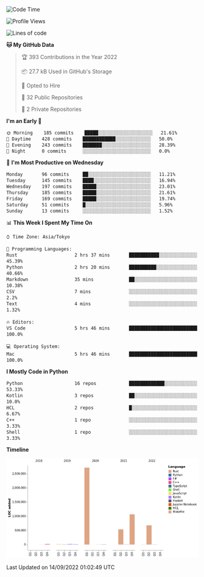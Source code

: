 <!--START_SECTION:waka-->
![Code Time](http://img.shields.io/badge/Code%20Time-464%20hrs%2021%20mins-blue)

![Profile Views](http://img.shields.io/badge/Profile%20Views-0-blue)

![Lines of code](https://img.shields.io/badge/From%20Hello%20World%20I%27ve%20Written-5%20Million%20lines%20of%20code-blue)

**🐱 My GitHub Data** 

> 🏆 393 Contributions in the Year 2022
 > 
> 📦 27.7 kB Used in GitHub's Storage 
 > 
> 💼 Opted to Hire
 > 
> 📜 32 Public Repositories 
 > 
> 🔑 2 Private Repositories  
 > 
**I'm an Early 🐤** 

```text
🌞 Morning    185 commits    █████░░░░░░░░░░░░░░░░░░░░   21.61% 
🌆 Daytime    428 commits    ████████████░░░░░░░░░░░░░   50.0% 
🌃 Evening    243 commits    ███████░░░░░░░░░░░░░░░░░░   28.39% 
🌙 Night      0 commits      ░░░░░░░░░░░░░░░░░░░░░░░░░   0.0%

```
📅 **I'm Most Productive on Wednesday** 

```text
Monday       96 commits     ██░░░░░░░░░░░░░░░░░░░░░░░   11.21% 
Tuesday      145 commits    ████░░░░░░░░░░░░░░░░░░░░░   16.94% 
Wednesday    197 commits    █████░░░░░░░░░░░░░░░░░░░░   23.01% 
Thursday     185 commits    █████░░░░░░░░░░░░░░░░░░░░   21.61% 
Friday       169 commits    █████░░░░░░░░░░░░░░░░░░░░   19.74% 
Saturday     51 commits     █░░░░░░░░░░░░░░░░░░░░░░░░   5.96% 
Sunday       13 commits     ░░░░░░░░░░░░░░░░░░░░░░░░░   1.52%

```


📊 **This Week I Spent My Time On** 

```text
⌚︎ Time Zone: Asia/Tokyo

💬 Programming Languages: 
Rust                     2 hrs 37 mins       ███████████░░░░░░░░░░░░░░   45.39% 
Python                   2 hrs 20 mins       ██████████░░░░░░░░░░░░░░░   40.66% 
Markdown                 35 mins             ██░░░░░░░░░░░░░░░░░░░░░░░   10.38% 
CSV                      7 mins              ░░░░░░░░░░░░░░░░░░░░░░░░░   2.2% 
Text                     4 mins              ░░░░░░░░░░░░░░░░░░░░░░░░░   1.32%

🔥 Editors: 
VS Code                  5 hrs 46 mins       █████████████████████████   100.0%

💻 Operating System: 
Mac                      5 hrs 46 mins       █████████████████████████   100.0%

```

**I Mostly Code in Python** 

```text
Python                   16 repos            █████████████░░░░░░░░░░░░   53.33% 
Kotlin                   3 repos             ██░░░░░░░░░░░░░░░░░░░░░░░   10.0% 
HCL                      2 repos             █░░░░░░░░░░░░░░░░░░░░░░░░   6.67% 
C++                      1 repo              ░░░░░░░░░░░░░░░░░░░░░░░░░   3.33% 
Shell                    1 repo              ░░░░░░░░░░░░░░░░░░░░░░░░░   3.33%

```


**Timeline**

![Chart not found](https://raw.githubusercontent.com/kitagawa-hr/kitagawa-hr/main/charts/bar_graph.png) 


 Last Updated on 14/09/2022 01:02:49 UTC
<!--END_SECTION:waka-->
